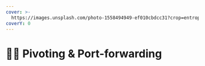 ```yaml
---
cover: >-
  https://images.unsplash.com/photo-1558494949-ef010cbdcc31?crop=entropy&cs=srgb&fm=jpg&ixid=M3wxOTcwMjR8MHwxfHNlYXJjaHw4fHxuZXR3b3JraW5nfGVufDB8fHx8MTY4ODAwOTM4N3ww&ixlib=rb-4.0.3&q=85
coverY: 0
---
```


# 🏃‍♂️ Pivoting & Port-forwarding


